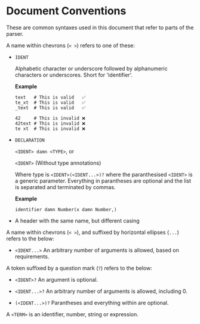 # Document Conventions

These are common syntaxes used in this document that refer to parts of the parser.

A name within chevrons (`< >`) refers to one of these:

- `IDENT`

  Alphabetic character or underscore followed by alphanumeric characters or underscores. Short for 'identifier'.

  **Example**

  ```redditlang
  text   # This is valid   ✅
  te_xt  # This is valid   ✅
  _text  # This is valid   ✅

  42     # This is invalid ❌
  42text # This is invalid ❌
  te xt  # This is invalid ❌
  ```

- `DECLARATION`

  `<IDENT> damn <TYPE>`, or

  `<IDENT>` (Without type annotations)

  Where type is `<IDENT>(<IDENT...>)?` where the paranthesised `<IDENT>` is a generic parameter. Everything in parantheses are optional and the list is separated and terminated by commas.

  **Example**

  ```redditlang
  identifier damn Number(x damn Number,)
  ```

- A header with the same name, but different casing

A name within chevrons (`< >`), and suffixed by horizontal ellipses (`...`) refers to the below:

- `<IDENT...>`
  An arbitrary number of arguments is allowed, based on requirements.

A token suffixed by a question mark (`?`) refers to the below:

- `<IDENT>?`
  An argument is optional.

- `<IDENT...>?`
  An arbitrary number of arguments is allowed, including 0.

- `(<IDENT...>)?`
  Parantheses and everything within are optional.

A `<TERM>` is an identifier, number, string or expression.
